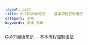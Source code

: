 ```yaml
---
layout: post
title: Go101阅读笔记 -- 基本流程控制语法
category: 读书
keywords: 阅读,书单
---
```


Go101阅读笔记 -- 基本流程控制语法
